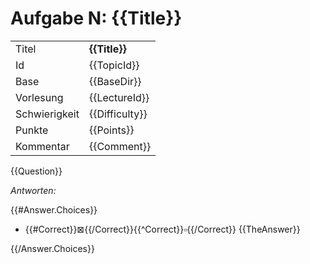 # Aufgabe N: {{Title}}

|               |                |
|---------------|----------------|
| Titel         | **{{Title}}**  |
| Id            | {{TopicId}}    |
| Base          | {{BaseDir}}    |
| Vorlesung     | {{LectureId}}  |
| Schwierigkeit | {{Difficulty}} |
| Punkte        | {{Points}}     |
| Kommentar     | {{Comment}}    |

{{Question}}

*Antworten:*

{{\#Answer.Choices}}

-   {{\#Correct}}$\boxtimes${{/Correct}}{{\^Correct}}$\square${{/Correct}} {{TheAnswer}}

{{/Answer.Choices}}
